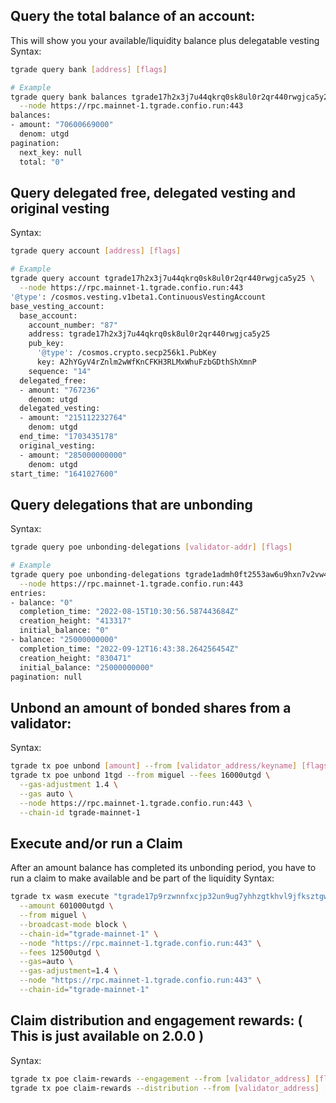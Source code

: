 ## Query the total balance of an account:
This will show you your available/liquidity balance plus delegatable vesting
Syntax:
```bash
tgrade query bank [address] [flags]

# Example
tgrade query bank balances tgrade17h2x3j7u44qkrq0sk8ul0r2qr440rwgjca5y25 \
  --node https://rpc.mainnet-1.tgrade.confio.run:443
balances:
- amount: "70600669000"
  denom: utgd
pagination:
  next_key: null
  total: "0"

```
## Query delegated free, delegated vesting and original vesting
Syntax:
```bash
tgrade query account [address] [flags]

# Example
tgrade query account tgrade17h2x3j7u44qkrq0sk8ul0r2qr440rwgjca5y25 \
  --node https://rpc.mainnet-1.tgrade.confio.run:443
'@type': /cosmos.vesting.v1beta1.ContinuousVestingAccount
base_vesting_account:
  base_account:
    account_number: "87"
    address: tgrade17h2x3j7u44qkrq0sk8ul0r2qr440rwgjca5y25
    pub_key:
      '@type': /cosmos.crypto.secp256k1.PubKey
      key: A2hYGyV4rZnlm2wWfKnCFKH3RLMxWhuFzbGDthShXmnP
    sequence: "14"
  delegated_free:
  - amount: "767236"
    denom: utgd
  delegated_vesting:
  - amount: "215112232764"
    denom: utgd
  end_time: "1703435178"
  original_vesting:
  - amount: "285000000000"
    denom: utgd
start_time: "1641027600"
```

## Query delegations that are unbonding
Syntax:
```bash
tgrade query poe unbonding-delegations [validator-addr] [flags]

# Example
tgrade query poe unbonding-delegations tgrade1admh0ft2553aw6u9hxn7v2vw488r0yyg6u345u \
  --node https://rpc.mainnet-1.tgrade.confio.run:443
entries:
- balance: "0"
  completion_time: "2022-08-15T10:30:56.587443684Z"
  creation_height: "413317"
  initial_balance: "0"
- balance: "25000000000"
  completion_time: "2022-09-12T16:43:38.264256454Z"
  creation_height: "830471"
  initial_balance: "25000000000"
pagination: null
```

## Unbond an amount of bonded shares from a validator:
Syntax:
```bash
tgrade tx poe unbond [amount] --from [validator_address/keyname] [flags]
tgrade tx poe unbond 1tgd --from miguel --fees 16000utgd \
  --gas-adjustment 1.4 \
  --gas auto \
  --node https://rpc.mainnet-1.tgrade.confio.run:443 \
  --chain-id tgrade-mainnet-1
```

## Execute and/or run a Claim
After an amount balance has completed its unbonding period, you have to run a claim to make available and be part of the liquidity
Syntax:
```bash
tgrade tx wasm execute "tgrade17p9rzwnnfxcjp32un9ug7yhhzgtkhvl9jfksztgw5uh69wac2pgsmsjtzp" '{"claim": {}}' \
  --amount 601000utgd \
  --from miguel \
  --broadcast-mode block \
  --chain-id="tgrade-mainnet-1" \
  --node "https://rpc.mainnet-1.tgrade.confio.run:443" \
  --fees 12500utgd \
  --gas=auto \
  --gas-adjustment=1.4 \
  --node "https://rpc.mainnet-1.tgrade.confio.run:443" \
  --chain-id="tgrade-mainnet-1"
```

## Claim distribution and engagement rewards: ( This is just available on 2.0.0 )
Syntax:
```bash
tgrade tx poe claim-rewards --engagement --from [validator_address] [flags]
tgrade tx poe claim-rewards --distribution --from [validator_address] [flags]
```

